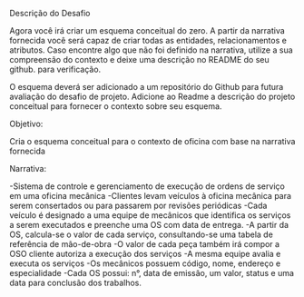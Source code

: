 Descrição do Desafio

Agora você irá criar um esquema conceitual do zero. A partir da narrativa fornecida você será capaz de criar todas as entidades, relacionamentos e atributos. Caso encontre algo que não foi definido na narrativa, utilize a sua compreensão do contexto e deixe uma descrição no README do seu github. para verificação.

O esquema deverá ser adicionado a um repositório do Github para futura avaliação do desafio de projeto. Adicione ao Readme a descrição do projeto conceitual para fornecer o contexto sobre seu esquema.

Objetivo:

Cria o esquema conceitual para o contexto de oficina com base na narrativa fornecida

Narrativa:

-Sistema de controle e gerenciamento de execução de ordens de serviço em uma oficina mecânica
-Clientes levam veículos à oficina mecânica para serem consertados ou para passarem por revisões  periódicas
-Cada veículo é designado a uma equipe de mecânicos que identifica os serviços a serem executados e preenche uma OS com data de entrega.
-A partir da OS, calcula-se o valor de cada serviço, consultando-se uma tabela de referência de mão-de-obra
-O valor de cada peça também irá compor a OSO cliente autoriza a execução dos serviços
-A mesma equipe avalia e executa os serviços
-Os mecânicos possuem código, nome, endereço e especialidade
-Cada OS possui: n°, data de emissão, um valor, status e uma data para conclusão dos trabalhos.
